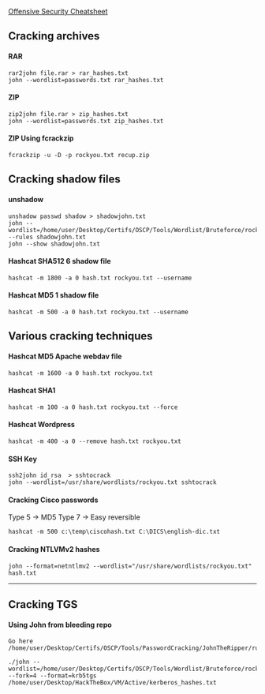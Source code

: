 
[Offensive Security Cheatsheet](https://cheatsheet.haax.fr/passcracking-hashfiles/cracking_files/)


## Cracking archives

#### RAR
```shell
rar2john file.rar > rar_hashes.txt
john --wordlist=passwords.txt rar_hashes.txt
```

#### ZIP
```shell
zip2john file.rar > zip_hashes.txt
john --wordlist=passwords.txt zip_hashes.txt
```

#### ZIP Using fcrackzip
```shell
fcrackzip -u -D -p rockyou.txt recup.zip
```

## Cracking shadow files 

#### unshadow
```shell
unshadow passwd shadow > shadowjohn.txt
john --wordlist=/home/user/Desktop/Certifs/OSCP/Tools/Wordlist/Bruteforce/rockyou.txt --rules shadowjohn.txt
john --show shadowjohn.txt
```

#### Hashcat SHA512 $6$ shadow file  
```shell
hashcat -m 1800 -a 0 hash.txt rockyou.txt --username
```

#### Hashcat MD5 $1$ shadow file  
```shell
hashcat -m 500 -a 0 hash.txt rockyou.txt --username
```


## Various cracking techniques 

#### Hashcat MD5 Apache webdav file  
```shell
hashcat -m 1600 -a 0 hash.txt rockyou.txt
```

#### Hashcat SHA1  
```shell
hashcat -m 100 -a 0 hash.txt rockyou.txt --force
```

#### Hashcat Wordpress  
```shell
hashcat -m 400 -a 0 --remove hash.txt rockyou.txt
```

#### SSH Key
```shell
ssh2john id_rsa  > sshtocrack
john --wordlist=/usr/share/wordlists/rockyou.txt sshtocrack
```

#### Cracking Cisco passwords
Type 5 → MD5
Type 7 → Easy reversible
```shell
hashcat -m 500 c:\temp\ciscohash.txt C:\DICS\english-dic.txt
```

#### Cracking NTLVMv2 hashes
```shell
john --format=netntlmv2 --wordlist="/usr/share/wordlists/rockyou.txt" hash.txt 
```
------------------------------------------------------

## Cracking TGS 

#### Using John from bleeding repo
```shell
Go here /home/user/Desktop/Certifs/OSCP/Tools/PasswordCracking/JohnTheRipper/run

./john --wordlist=/home/user/Desktop/Certifs/OSCP/Tools/Wordlist/Bruteforce/rockyou.txt --fork=4 --format=krb5tgs /home/user/Desktop/HackTheBox/VM/Active/kerberos_hashes.txt
```
